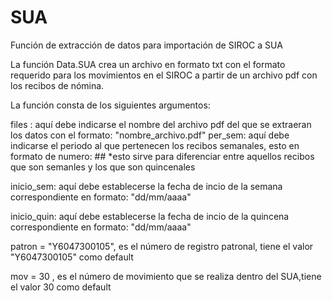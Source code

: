 # SUA
Función de extracción de datos para importación de SIROC a SUA

La función Data.SUA crea un archivo en formato txt con el formato requerido para los movimientos en el SIROC a partir de un archivo pdf con los recibos de nómina.

La función consta de los siguientes argumentos:

files : aquí debe indicarse el nombre del archivo pdf del que se extraeran los datos con el formato: "nombre_archivo.pdf" per_sem: aquí debe indicarse el periodo al que pertenecen los recibos semanales, esto en formato de numero: ## *esto sirve para diferenciar entre aquellos recibos que son semanles y los que son quincenales

inicio_sem: aquí debe establecerse la fecha de incio de la semana correspondiente en formato: "dd/mm/aaaa"

inicio_quin: aquí debe establecerse la fecha de incio de la quincena correspondiente en formato: "dd/mm/aaaa"

patron = "Y6047300105", es el número de registro patronal, tiene el valor "Y6047300105" como default

mov = 30 , es el número de movimiento que se realiza dentro del SUA,tiene el valor 30 como default
